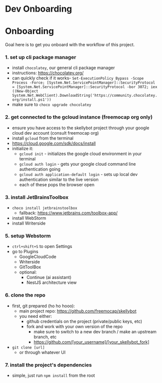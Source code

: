 # Dev Onboarding

# Onboarding

Goal here is to get you onboard with the workflow of this project.


### 1. set up cli package manager
- install `chocolatey`, our general cli package manager
- instructions: https://chocolatey.org/
- can quickly check if it works- `Set-ExecutionPolicy Bypass -Scope Process -Force; [System.Net.ServicePointManager]::SecurityProtocol = [System.Net.ServicePointManager]::SecurityProtocol -bor 3072; iex ((New-Object System.Net.WebClient).DownloadString('https://community.chocolatey.org/install.ps1'))`
- make sure to `choco upgrade chocolatey`

### 2. get connected to the gcloud instance (freemocap org only)
- ensure you have access to the skellybot project through your google cloud dev account (consult freemocap org)
- install `gcloud` from the terminal
- https://cloud.google.com/sdk/docs/install
- initialize it:
    - `gcloud init` - initializes the google cloud environment in your terminal
    - `gcloud auth login` - gets your google cloud command line authentication going
    - `gcloud auth application-default login` - sets up local dev authentication similar to the live version
    - each of these pops the browser open

### 3. install JetBrainsToolbox
- `choco install jetbrainstoolbox`
    - fallback: https://www.jetbrains.com/toolbox-app/
- install WebStorm
- install Writerside

### 5. setup Webstorm
- `ctrl+shift+S` to open Settings
- go to Plugins
    - GoogleCloudCode
    - Writerside
    - GitToolBox
    - optional:
        - Continue (ai assistant)
        - NestJS architecture view

### 6. clone the repo
- first, git prepared (ho ho hooo):
    - main project repo: https://github.com/freemocap/skellybot
    - you need either:
        - github credentials on the project (private/public keys, etc)
        - fork and work with your own version of the repo
            - make sure to switch to a new dev branch / make an upstream branch, etc
            - https://github.com/[your_username]/[your_skellybot_fork]
- `git clone [url]`
    -  or through whatever UI

### 7. install the project's dependencies
- simple, just run `npm install` from the root 